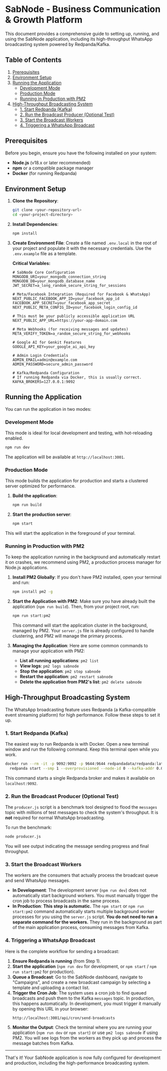 # SabNode - Business Communication & Growth Platform

This document provides a comprehensive guide to setting up, running, and using the SabNode application, including its high-throughput WhatsApp broadcasting system powered by Redpanda/Kafka.

## Table of Contents

1.  [Prerequisites](#prerequisites)
2.  [Environment Setup](#environment-setup)
3.  [Running the Application](#running-the-application)
    - [Development Mode](#development-mode)
    - [Production Mode](#production-mode)
    - [Running in Production with PM2](#running-in-production-with-pm2)
4.  [High-Throughput Broadcasting System](#high-throughput-broadcasting-system)
    - [1. Start Redpanda (Kafka)](#1-start-redpanda-kafka)
    - [2. Run the Broadcast Producer (Optional Test)](#2-run-the-broadcast-producer-optional-test)
    - [3. Start the Broadcast Workers](#3-start-the-broadcast-workers)
    - [4. Triggering a WhatsApp Broadcast](#4-triggering-a-whatsapp-broadcast)

## Prerequisites

Before you begin, ensure you have the following installed on your system:
*   **Node.js** (v18.x or later recommended)
*   **npm** or a compatible package manager
*   **Docker** (for running Redpanda)

## Environment Setup

1.  **Clone the Repository**:
    ```bash
    git clone <your-repository-url>
    cd <your-project-directory>
    ```

2.  **Install Dependencies**:
    ```bash
    npm install
    ```

3.  **Create Environment File**:
    Create a file named `.env.local` in the root of your project and populate it with the necessary credentials. Use the `.env.example` file as a template.

    **Critical Variables:**
    ```env
    # SabNode Core Configuration
    MONGODB_URI=your_mongodb_connection_string
    MONGODB_DB=your_mongodb_database_name
    JWT_SECRET=a_long_random_secure_string_for_sessions

    # Meta/Facebook Integration (Required for Facebook & WhatsApp)
    NEXT_PUBLIC_FACEBOOK_APP_ID=your_facebook_app_id
    FACEBOOK_APP_SECRET=your_facebook_app_secret
    NEXT_PUBLIC_META_CONFIG_ID=your_facebook_login_config_id

    # This must be your publicly accessible application URL
    NEXT_PUBLIC_APP_URL=https://your-app-domain.com

    # Meta Webhooks (for receiving messages and updates)
    META_VERIFY_TOKEN=a_random_secure_string_for_webhooks

    # Google AI for Genkit Features
    GOOGLE_API_KEY=your_google_ai_api_key

    # Admin Login Credentials
    ADMIN_EMAIL=admin@example.com
    ADMIN_PASSWORD=secure_admin_password

    # Kafka/Redpanda Configuration
    # If running Redpanda via Docker, this is usually correct.
    KAFKA_BROKERS=127.0.0.1:9092
    ```

## Running the Application

You can run the application in two modes:

### Development Mode

This mode is ideal for local development and testing, with hot-reloading enabled.

```bash
npm run dev
```
The application will be available at `http://localhost:3001`.

### Production Mode

This mode builds the application for production and starts a clustered server optimized for performance.

1.  **Build the application**:
    ```bash
    npm run build
    ```
2.  **Start the production server**:
    ```bash
    npm start
    ```
This will start the application in the foreground of your terminal.

### Running in Production with PM2

To keep the application running in the background and automatically restart it on crashes, we recommend using PM2, a production process manager for Node.js applications.

1.  **Install PM2 Globally**:
    If you don't have PM2 installed, open your terminal and run:
    ```bash
    npm install pm2 -g
    ```

2.  **Start the Application with PM2**:
    Make sure you have already built the application (`npm run build`). Then, from your project root, run:
    ```bash
    npm run start:pm2
    ```
    This command will start the application cluster in the background, managed by PM2. Your `server.js` file is already configured to handle clustering, and PM2 will manage the primary process.

3.  **Managing the Application**:
    Here are some common commands to manage your application with PM2:
    *   **List all running applications**: `pm2 list`
    *   **View logs**: `pm2 logs sabnode`
    *   **Stop the application**: `pm2 stop sabnode`
    *   **Restart the application**: `pm2 restart sabnode`
    *   **Delete the application from PM2's list**: `pm2 delete sabnode`

## High-Throughput Broadcasting System

The WhatsApp broadcasting feature uses Redpanda (a Kafka-compatible event streaming platform) for high performance. Follow these steps to set it up.

### 1. Start Redpanda (Kafka)

The easiest way to run Redpanda is with Docker. Open a new terminal window and run the following command. Keep this terminal open while you work.

```bash
docker run --rm -it -p 9092:9092 -p 9644:9644 redpandadata/redpanda:latest \
  redpanda start --smp 1 --overprovisioned --node-id 0 --kafka-addr 0.0.0.0:9092 --advertise-kafka-addr 127.0.0.1:9092
```
This command starts a single Redpanda broker and makes it available on `localhost:9092`.

### 2. Run the Broadcast Producer (Optional Test)

The `producer.js` script is a benchmark tool designed to flood the `messages` topic with millions of test messages to check the system's throughput. It is **not** required for normal WhatsApp broadcasting.

To run the benchmark:
```bash
node producer.js
```
You will see output indicating the message sending progress and final throughput.

### 3. Start the Broadcast Workers

The workers are the consumers that actually process the broadcast queue and send WhatsApp messages.

*   **In Development**: The development server (`npm run dev`) does not automatically start background workers. You must manually trigger the cron job to process broadcasts in the same process.
*   **In Production**: **This step is automatic.** The `npm start` or `npm run start:pm2` command automatically starts multiple background worker processes for you using the `server.js` script. **You do not need to run a separate command for the workers.** They run in the background as part of the main application process, consuming messages from Kafka.

### 4. Triggering a WhatsApp Broadcast

Here is the complete workflow for sending a broadcast:

1.  **Ensure Redpanda is running** (from Step 1).
2.  **Start the application** (`npm run dev` for development, or `npm start` / `npm run start:pm2` for production).
3.  **Queue a Broadcast**: Go to the SabNode dashboard, navigate to "Campaigns", and create a new broadcast campaign by selecting a template and uploading a contact list.
4.  **Trigger the Cron Job**: The system uses a cron job to find queued broadcasts and push them to the Kafka `messages` topic. In production, this happens automatically. In development, you must trigger it manually by opening this URL in your browser:
    ```
    http://localhost:3001/api/cron/send-broadcasts
    ```
5.  **Monitor the Output**: Check the terminal where you are running your application (`npm run dev` or `npm start`) or use `pm2 logs sabnode` if using PM2. You will see logs from the workers as they pick up and process the message batches from Kafka.

---
That's it! Your SabNode application is now fully configured for development and production, including the high-performance broadcasting system.
